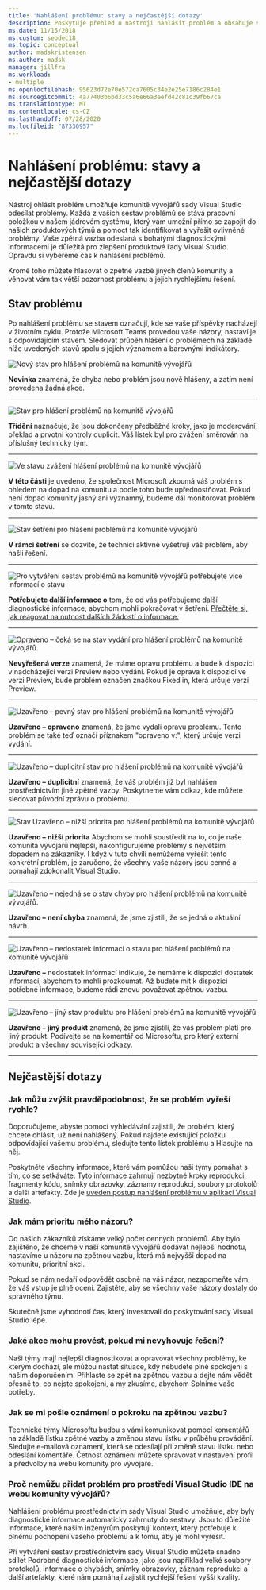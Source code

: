 ```yaml
---
title: 'Nahlášení problému: stavy a nejčastější dotazy'
description: Poskytuje přehled o nástroji nahlásit problém a obsahuje stavy a definice problémů.
ms.date: 11/15/2018
ms.custom: seodec18
ms.topic: conceptual
author: madskristensen
ms.author: madsk
manager: jillfra
ms.workload:
- multiple
ms.openlocfilehash: 95623d72e70e572ca7605c34e2e25e7186c284e1
ms.sourcegitcommit: 4a77403b6bd33c5a6e66a3eefd42c81c39fb67ca
ms.translationtype: MT
ms.contentlocale: cs-CZ
ms.lasthandoff: 07/28/2020
ms.locfileid: "87330957"
---
```

# <a name="report-a-problem-states-and-faq"></a>Nahlášení problému: stavy a nejčastější dotazy

Nástroj ohlásit problém umožňuje komunitě vývojářů sady Visual Studio odesílat problémy. Každá z vašich sestav problémů se stává pracovní položkou v našem jádrovém systému, který vám umožní přímo se zapojit do našich produktových týmů a pomoct tak identifikovat a vyřešit ovlivněné problémy. Vaše zpětná vazba odeslaná s bohatými diagnostickými informacemi je důležitá pro zlepšení produktové řady Visual Studio. Opravdu si vybereme čas k nahlášení problémů.

Kromě toho můžete hlasovat o zpětné vazbě jiných členů komunity a věnovat vám tak větší pozornost problému a jejich rychlejšímu řešení.

## <a name="problem-status"></a>Stav problému

Po nahlášení problému se stavem označují, kde se vaše příspěvky nacházejí v životním cyklu. Protože Microsoft Teams provedou vaše názory, nastaví je s odpovídajícím stavem.  Sledovat průběh hlášení o problémech na základě níže uvedených stavů spolu s jejich významem a barevnými indikátory.

![Nový stav pro hlášení problémů na komunitě vývojářů](../ide/media/ProblemStates/New.jpg)

**Novinka** znamená, že chyba nebo problém jsou nově hlášeny, a zatím není provedena žádná akce.

- - -

![Stav pro hlášení problémů na komunitě vývojářů](../ide/media/ProblemStates/Triaged.jpg)

**Třídění** naznačuje, že jsou dokončeny předběžné kroky, jako je moderování, překlad a prvotní kontroly duplicit. Váš lístek byl pro zvážení směrován na příslušný technický tým.

- - -

![Ve stavu zvážení hlášení problémů na komunitě vývojářů](../ide/media/ProblemStates/UnderConsideration.jpg)

**V této části** je uvedeno, že společnost Microsoft zkoumá váš problém s ohledem na dopad na komunitu a podle toho bude upřednostňovat. Pokud není dopad komunity jasný ani významný, budeme dál monitorovat problém v tomto stavu.

- - -

![Stav šetření pro hlášení problémů na komunitě vývojářů](../ide/media/ProblemStates/UnderInvestigation.jpg)

**V rámci šetření** se dozvíte, že technici aktivně vyšetřují váš problém, aby našli řešení.

- - -

![Pro vytváření sestav problémů na komunitě vývojářů potřebujete více informací o stavu](../ide/media/ProblemStates/NeedMoreInfo.jpg)

**Potřebujete další informace o** tom, že od vás potřebujeme další diagnostické informace, abychom mohli pokračovat v šetření.  [Přečtěte si, jak reagovat na nutnost dalších žádostí o informace.](./how-to-report-a-problem-with-visual-studio.md#when-further-information-is-needed-need-more-info)

- - -

![Opraveno – čeká se na stav vydání pro hlášení problémů na komunitě vývojářů.](../ide/media/ProblemStates/FixedPendingRelease.jpg)

**Nevyřešená verze** znamená, že máme opravu problému a bude k dispozici v nadcházející verzi Preview nebo vydání.  Pokud je oprava k dispozici ve verzi Preview, bude problém označen značkou Fixed in, která určuje verzi Preview.

- - -

![Uzavřeno – pevný stav pro hlášení problémů na komunitě vývojářů](../ide/media/ProblemStates/ClosedFixed.jpg)

**Uzavřeno – opraveno** znamená, že jsme vydali opravu problému. Tento problém se také teď označí příznakem "opraveno v:", který určuje verzi vydání.

- - -

![Uzavřeno – duplicitní stav pro hlášení problémů na komunitě vývojářů](../ide/media/ProblemStates/ClosedDuplicate.jpg)

**Uzavřeno – duplicitní** znamená, že váš problém již byl nahlášen prostřednictvím jiné zpětné vazby. Poskytneme vám odkaz, kde můžete sledovat původní zprávu o problému.

- - -

![Stav Uzavřeno – nižší priorita pro hlášení problémů na komunitě vývojářů](../ide/media/ProblemStates/ClosedLowerPriority.jpg)

**Uzavřeno – nižší priorita** Abychom se mohli soustředit na to, co je naše komunita vývojářů nejlepší, nakonfigurujeme problémy s největším dopadem na zákazníky. I když v tuto chvíli nemůžeme vyřešit tento konkrétní problém, je zaručeno, že všechny vaše názory jsou cenné a pomáhají zdokonalit Visual Studio.

- - -

![Uzavřeno – nejedná se o stav chyby pro hlášení problémů na komunitě vývojářů.](../ide/media/ProblemStates/ClosedNotABug.jpg)

**Uzavřeno – není chyba** znamená, že jsme zjistili, že se jedná o aktuální návrh.

- - -

![Uzavřeno – nedostatek informací o stavu pro hlášení problémů na komunitě vývojářů](../ide/media/ProblemStates/ClosedNotEnoughInfo.jpg)

**Uzavřeno –** nedostatek informací indikuje, že nemáme k dispozici dostatek informací, abychom to mohli prozkoumat. Až budete mít k dispozici potřebné informace, budeme rádi znovu považovat zpětnou vazbu.

- - -

![Uzavřeno – jiný stav produktu pro hlášení problémů na komunitě vývojářů](../ide/media/ProblemStates/ClosedOtherProduct.jpg)

**Uzavřeno – jiný produkt** znamená, že jsme zjistili, že váš problém platí pro jiný produkt. Podívejte se na komentář od Microsoftu, pro který externí produkt a všechny související odkazy.

- - -

## <a name="faq"></a>Nejčastější dotazy

### <a name="how-can-i-increase-the-chance-of-my-problem-getting-resolved-quickly"></a>Jak můžu zvýšit pravděpodobnost, že se problém vyřeší rychle?

Doporučujeme, abyste pomocí vyhledávání zajistili, že problém, který chcete ohlásit, už není nahlášený. Pokud najdete existující položku odpovídající vašemu problému, sledujte tento lístek problému a Hlasujte na něj.

Poskytněte všechny informace, které vám pomůžou naši týmy pomáhat s tím, co se setkáváte.  Tyto informace zahrnují nezbytné kroky reprodukci, fragmenty kódu, snímky obrazovky, záznamy reprodukci, soubory protokolů a další artefakty.  Zde je [uveden postup nahlášení problému v aplikaci Visual Studio](./how-to-report-a-problem-with-visual-studio.md).

### <a name="how-is-my-feedback-prioritized"></a>Jak mám prioritu mého názoru?

Od našich zákazníků získáme velký počet cenných problémů. Aby bylo zajištěno, že chceme v naší komunitě vývojářů dodávat nejlepší hodnotu, nastavíme u názoru na zpětnou vazbu, která má nejvyšší dopad na komunitu, prioritní akci.

Pokud se nám nedaří odpovědět osobně na váš názor, nezapomeňte vám, že váš vstup je plně ocení. Zajistěte, aby se všechny vaše názory dostaly do správného týmu.

Skutečně jsme vyhodnotí čas, který investovali do poskytování sady Visual Studio lépe.

### <a name="what-actions-can-i-take-if-im-not-satisfied-with-the-resolution"></a>Jaké akce mohu provést, pokud mi nevyhovuje řešení?

Naši týmy mají nejlepší diagnostikovat a opravovat všechny problémy, ke kterým dochází, ale můžou nastat situace, kdy nebudete plně spokojeni s naším doporučením. Přihlaste se zpět na zpětnou vazbu a dejte nám vědět přesně to, co nejste spokojeni, a my zkusíme, abychom Splníme vaše potřeby.

### <a name="how-will-i-get-notified-of-progress-on-my-feedback"></a>Jak se mi pošle oznámení o pokroku na zpětnou vazbu?

Technické týmy Microsoftu budou s vámi komunikovat pomocí komentářů na základě lístku zpětné vazby a změnou stavu lístku v průběhu provádění. Sledujte e-mailová oznámení, která se odesílají při změně stavu lístku nebo odeslání komentáře.  Četnost oznámení můžete spravovat v nastavení profil a předvolby na webu komunity pro vývojáře.

### <a name="why-cant-i-add-a-problem-for-visual-studio-ide-on-the-developer-community-website"></a>Proč nemůžu přidat problém pro prostředí Visual Studio IDE na webu komunity vývojářů?

Nahlášení problému prostřednictvím sady Visual Studio umožňuje, aby byly diagnostické informace automaticky zahrnuty do sestavy. Jsou to důležité informace, které našim inženýrům poskytují kontext, který potřebuje k plnému pochopení vašeho problému a k tomu, aby je mohl vyřešit.

Při vytváření sestav prostřednictvím sady Visual Studio můžete snadno sdílet Podrobné diagnostické informace, jako jsou například velké soubory protokolů, informace o chybách, snímky obrazovky, záznam reprodukci a další artefakty, které nám pomáhají zajistit rychlejší řešení vyšší kvality.
